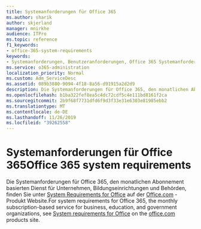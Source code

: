 ```yaml
---
title: Systemanforderungen für Office 365
ms.author: sharik
author: skjerland
manager: mnirkhe
audience: ITPro
ms.topic: reference
f1_keywords:
- office-365-system-requirements
keywords:
- Systemanforderungen, Benutzeranforderungen, Office 365 Systemanforderungen
ms.service: o365-administration
localization_priority: Normal
ms.custom: Adm_ServiceDesc
ms.assetid: 089b3880-9094-4f18-8a56-d91915a2d2d9
description: Die Systemanforderungen für Office 365, den monatlichen Abonnement basierten Dienst für Unternehmen, Bildungseinrichtungen und Behörden, finden Sie unter System Requirements for Office auf der Office.com-Produkt Website.
ms.openlocfilehash: b1ba322fef8ea5c4dc72cdf5c4e111bd8161f2ca
ms.sourcegitcommit: 2b9f68f7731dfd6f9d3f33e31e6303e81985ebb2
ms.translationtype: MT
ms.contentlocale: de-DE
ms.lasthandoff: 11/26/2019
ms.locfileid: "39262558"
---
```

# <a name="office-365-system-requirements"></a><span data-ttu-id="b1578-104">Systemanforderungen für Office 365</span><span class="sxs-lookup"><span data-stu-id="b1578-104">Office 365 system requirements</span></span>

<span data-ttu-id="b1578-105">Die Systemanforderungen für Office 365, den monatlichen Abonnement basierten Dienst für Unternehmen, Bildungseinrichtungen und Behörden, finden Sie unter [System Requirements for Office](https://go.microsoft.com/fwlink/?LinkID=626095&amp;clcid=0x409) auf der [Office.com](https://go.microsoft.com/fwlink/?LinkID=509817&amp;clcid=0x409) -Produkt Website.</span><span class="sxs-lookup"><span data-stu-id="b1578-105">For system requirements for Office 365, the monthly subscription-based service for business, education, and government organizations, see [System requirements for Office](https://go.microsoft.com/fwlink/?LinkID=626095&amp;clcid=0x409) on the [office.com](https://go.microsoft.com/fwlink/?LinkID=509817&amp;clcid=0x409) products site.</span></span> 
  


